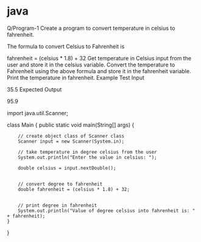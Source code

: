 # java


Q/Program-1
Create a program to convert temperature in celsius to fahrenheit.

The formula to convert Celsius to Fahrenheit is

fahrenheit = (celsius * 1.8) + 32
Get temperature in Celsius input from the user and store it in the celsius variable.
Convert the temperature to Fahrenheit using the above formula and store it in the fahrenheit variable.
Print the temperature in fahrenheit.
Example
Test Input

35.5
Expected Output

95.9

import java.util.Scanner;

class Main {
    public static void main(String[] args) {

        // create object class of Scanner class 
        Scanner input = new Scanner(System.in);
        
        // take temperature in degree celsius from the user
        System.out.println("Enter the value in celsius: ");
        
        double celsius = input.nextDouble();
        
 
        // convert degree to fahrenheit
        double fahrenheit = (celsius * 1.8) + 32;
        
 
        // print degree in fahrenheit
        System.out.println("Value of degree celsius into fahrenheit is: " + fahrenheit);
    }
}
